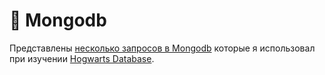 #  🌱 Mongodb 

Представлены <a href="https://docs.google.com/document/d/1TswkUlSVz5Tm9U8t1rtAuF-aZaUXhgaI/edit?usp=sharing&ouid=112536932769033914099&rtpof=true&sd=true">несколько запросов в Mongodb</a> которые я использовал при изучении  <a href="https://drive.google.com/drive/folders/1TI8aEX4URv4tiUJjkh_7GlWb_NwQgM5w?usp=sharing"> Hogwarts Database</a>.
